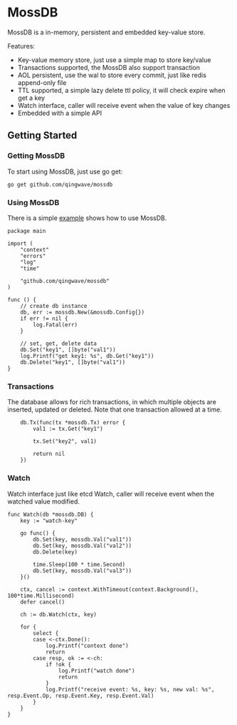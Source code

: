 # MossDB

MossDB is a in-memory, persistent and embedded key-value store. 

Features:
- Key-value memory store, just use a simple map to store key/value
- Transactions supported, the MossDB also support transaction
- AOL persistent, use the wal to store every commit, just like redis append-only file
- TTL supported, a simple lazy delete ttl policy, it will check expire when get a key
- Watch interface, caller will receive event when the value of key changes
- Embedded with a simple API

## Getting Started

### Getting MossDB

To start using MossDB, just use go get:
```
go get github.com/qingwave/mossdb
```

### Using MossDB

There is a simple [example](./example/main.go) shows how to use MossDB.

```golang
package main

import (
	"context"
	"errors"
	"log"
	"time"

	"github.com/qingwave/mossdb"
)

func () {
    // create db instance
	db, err := mossdb.New(&mossdb.Config{})
	if err != nil {
		log.Fatal(err)
	}

    // set, get, delete data
	db.Set("key1", []byte("val1"))
    log.Printf("get key1: %s", db.Get("key1"))
    db.Delete("key1", []byte("val1"))
}
```

### Transactions

The database allows for rich transactions, in which multiple objects are inserted, updated or deleted. Note that one transaction allowed  at a time.

```golang
    db.Tx(func(tx *mossdb.Tx) error {
        val1 := tx.Get("key1")

        tx.Set("key2", val1)

        return nil
    })
```

### Watch

Watch interface just like etcd Watch, caller will receive event when the watched value modified.

```golang
func Watch(db *mossdb.DB) {
	key := "watch-key"

	go func() {
		db.Set(key, mossdb.Val("val1"))
		db.Set(key, mossdb.Val("val2"))
		db.Delete(key)

		time.Sleep(100 * time.Second)
		db.Set(key, mossdb.Val("val3"))
	}()

	ctx, cancel := context.WithTimeout(context.Background(), 100*time.Millisecond)
	defer cancel()

	ch := db.Watch(ctx, key)

	for {
		select {
		case <-ctx.Done():
			log.Printf("context done")
			return
		case resp, ok := <-ch:
			if !ok {
				log.Printf("watch done")
				return
			}
			log.Printf("receive event: %s, key: %s, new val: %s", resp.Event.Op, resp.Event.Key, resp.Event.Val)
		}
	}
}
```
